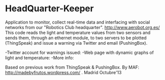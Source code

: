 HeadQuarter-Keeper
==================

 Application to monitor, collect real-time data and interfacing with social networks 
 from our "Robotics Club headquarter". http://www.aerobot.org.es/
 This code reads the light and temperature values ​​from two sensors and sends them, through an ethernet module, to two servers to be plotted (ThingSpeak) and issue a warning via Twitter and email (PushingBox).
 
 -Twitter account for warnings issued:
 -Web page with dynamic graphs of light and temperature:
 -More info:
 
 Based on previous work from ThingSpeak &amp; PushingBox.
 By MAF: http://madebyfrutos.wordpress.com/ . Madrid Octubre'13
